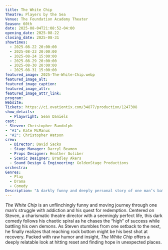```yaml
---
title: The White Chip
Theatre: Players by the Sea
Venue: The Foundation Academy Theater
Season: 60th
date: 2025-08-04T21:08:52-04:00
opening_date: 2025-08-22
closing_date: 2025-08-31
showtimes:
  - 2025-08-22 20:00:00
  - 2025-08-23 20:00:00
  - 2025-08-24 15:00:00
  - 2025-08-29 20:00:00
  - 2025-08-30 20:00:00
  - 2025-08-31 15:00:00
featured_image: 2025-The-White-Chip.webp
featured_image_alt: 
featured_image_caption: 
featured_image_attr: 
featured_image_attr_link: 
program:
Website: 
Tickets: https://ci.ovationtix.com/34877/production/1247308
show_details: 
  - Playwright: Sean Daniels
cast:
- Steven: Christopher Randolph
- "#1": Kate McManus
- "#2": Christopher Watson
crew:
  - Director: David Sacks
  - Stage Manager: Darryl Beamon
  - Props Designer: Heather Goliber
  - Scenic Designer: Bradley Akers
  - Sound Design & Engineering: GoldenStage Productions
orchestra:
Genres:
  - Play
  - Drama
  - Comedy
Description: "A darkly funny and deeply personal story of one man’s battle with addiction, relapse, and the winding road to recovery."
---
```

*The White Chip* is an unflinchingly funny and moving journey through one man’s struggle with addiction and his quest for redemption. Centered on Steven, a charismatic theatre director with a seemingly perfect life, this dark comedy follows his chaotic spiral as he chases the “high” of success while battling his own demons. As Steven stumbles from one setback to the next, he finally realizes that reaching rock bottom might be his best shot at recovery. Packed with raw humor and insight, *The White Chip* offers a deeply relatable look at hitting reset and finding hope in unexpected places.